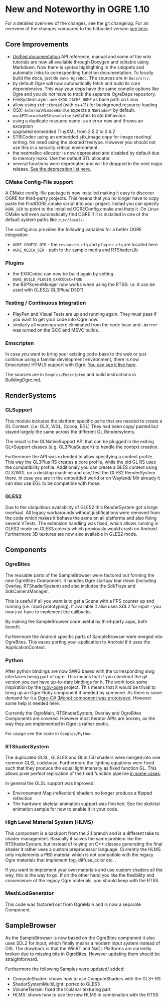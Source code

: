 # New and Noteworthy in OGRE 1.10

For a detailed overview of the changes, see the git changelog. For an overview of the changes compared to the bitbucket version [see here](git-ChangeLog.md).

## Core Improvements
* [Unified documentation](https://ogrecave.github.io/ogre/api/1.10/index.html) API reference, manual and some of the wiki tutorials are now all available through Doxygen and editable using Markdown. Now there is syntax highlighting in the snippets and automatic links to corresponding function documentation. To locally build the docs, just do `make OgreDoc`. The sources are in `Docs/src/`.
* by default Ogre will now automatically fetch and build its core dependencies. This way your deps have the same compile options like Ogre and you do not have to track the separate OgreDeps repository.
* FileSystemLayer: use `$XDG_CACHE_HOME` as base path on Linux
* allow using `std::thread` (with c++11) for background resource loading 
* OSX: `externalWindowHandle` expects a `NSWindow*` by default. `macAPICocoaUseNSView=false` switches to old behaviour.
* using a duplicate resource name is an error now and throws an exception
* upgraded embedded TinyXML from 2.5.2 to 2.6.2
* STBICodec using an embedded stb_image copy for image reading/ writing. No need using the bloated freetype. However you should not use this in a security critical environment.
* the nedmalloc allocator is now deprecated and disabled by default due to memory leaks. Use the default STL allocator.
* several functions were deprecated and will be dropped in the next major release. [See the deprecation list here.](https://ogrecave.github.io/ogre/api/1.10/deprecated.html)

### CMake Config-File support
A CMake config-file package is now installed making it easy to discover OGRE for third-party projects. This means that you no longer have to copy paste the FindOGRE.cmake script into your project. Instad you can specify `OGRE_DIR` to point to the installed OGREConfig.cmake and thats it. On Linux CMake will even automatically find OGRE if it is installed in one of the default system paths like `/usr/local/`.

The config also provides the following variables for a better OGRE integration:
* `OGRE_CONFIG_DIR` - the `resources.cfg` and `plugins.cfg` are located here
* `OGRE_MEDIA_DIR` - path to the sample media and RTShaderLib

### Plugins
* the EXRCodec can now be build again by setting `OGRE_BUILD_PLUGIN_EXRCODEC=TRUE`
* the BSPSceneManger now works when using the RTSS: i.e. it can be used with GLES2/ GL3Plus/ D3D11.

### Testing / Continuous Integration
* PlayPen and Visual Tests are up and running again. They must pass if you want to get your code into Ogre now.
* similarly all warnings were eliminated from the code base and `-Werror` was turned on the GCC and MSVC builds.

### Emscripten
In case you want to bring your existing code-base to the web or just continue using a familiar development environment, there is now Emscripten/ HTML5 support with Ogre. [You can see it live here](https://ogrecave.github.io/ogre/emscripten/).

The sources are in `Samples/Emscripten` and build instructions in BuildingOgre.md.

## RenderSystems

### GLSupport
This module includes the platform specific parts that are needed to create a GL Context. (i.e. GLX, WGL, Cocoa, EGL)
They had been copy/ pasted but stayed largely the same across the different GL Rendersytems.

The result is the GLNativeSupport API that can be plugged in the exiting GL*Support classes (e.g. GL3PlusSupport) to handle the context creation.

Furthermore the API was extended to allow specifying a context profile. This way the GL3Plus RS creates a core profile, while the old GL RS uses the compatibility profile. Additionaly you can create a GLES context using GLX/WGL on a desktop machine and use/ test the GLES2 RenderSystem there.
In case you are in the embedded world or on Wayland/ Mir already it can also use EGL to be compatible with those.

### GLES2
Due to the ubiquitious availability of GLES2 this RenderSystem got a large overhaul.
All legacy workarounds without justifications were removed from the code which makes it behave the same on all platforms and also fixing several VTests.
The extension handling was fixed, which allows running in GLES2 mode on GLES3 cotexts which previously would crash on Android.
Furthermore 3D textures are now also available in GLES2 mode.

## Components
    
### OgreBites
The reusable parts of the SampleBrowser were factored out forming the new OgreBites Component.
It handles Ogre startup/ tear down (including Overlay, RTShaderSystem) and also includes the SdkTrays and SdkCameraManager.

This is useful if all you want is to get a Scene with a FPS counter up and running (i.e. rapid prototyping).
If available it also uses SDL2 for input - you now just have to implement the callbacks.

By making the SampleBrowser code useful by third-party apps, both benefit.

Furthermore the Android specific parts of SampleBrowser were merged into OgreBites. This eases porting your application to Android if it uses the ApplicationContext.

### Python
After python bindings are now SWIG based with the corresponding siwg interfaces being part of ogre. This means that if you checkout the git version you can have up-to-date bindings for it. The work took some inspiration by the [ruby-ogre](https://github.com/abexsoft/ruby-ogre) project.
This means that it would be trivial to bring up an Ogre-Ruby component if needed by someone.
As there is some demand for it a [Ogre-C# (Mono) component was prototyped](https://github.com/OGRECave/ogre/pull/192). However some help is needed here.

Currently the OgreMain, RTShaderSystem, Overlay and OgreBites Components are covered. However most iterator APIs are broken, as the way they are implemented in Ogre is rather exotic.

For usage see the code in `Samples/Python`.

### RTShaderSystem
The duplicated GLSL, GLSLES and GLSL150 shaders were merged into one common GLSL codebase. Furthermore the lighting equations were fixed such that they produce the equal light intensity as fixed function GL. This allows pixel perfect replication of the fixed function pipeline [in some cases](https://ogrecave.github.io/ogre/#opengl-rendersystem-comparisons).

In general the GLSL support was improved:
- Environement Map (reflection) shaders no longer produce a flipped reflection
- The hardware skeletal animation support was finished. See the skeletal animation sample for how to enable it in your code.

### High Level Material System (HLMS)
This component is a backport from the 2.1 branch and is a different take to shader management. Basically it solves the same problem like the RTShaderSystem, but instead of relying on C++ classes generating the final shader it rather uses a custom preprocessor language.
Currently the HLMS only implements a PBS material which is not compatible with the legacy Ogre materials that implement fog, diffuse_color etc. .

If you want to implement your own materials and use custom shaders all the way, this is the way to go. If on the other hand you like the flexibility and convenience of the legacy Ogre materials, you should keep with the RTSS.

### MeshLodGenerator
This code was factored out from OgreMain and is now a separate Component.

## SampleBrowser
As the SampleBrowser is now based on the OgreBites component it also uses SDL2 for input, which finally means a modern input system instead of OIS.
The drawback is that the WinRT and NaCL Platforms are currently broken due to missing bits in OgreBites. However updating them should be straightforward.

Furthermore the following Samples were updated/ added:
* ComputeShader: shows how to use ComputeShaders with the GL3+ RS
* ShaderSystemMultiLight: ported to GLES3
* VolumeTerrain: fixed the triplanar texturing part
* HLMS: shows how to use the new HLMS in combination with the RTSS
